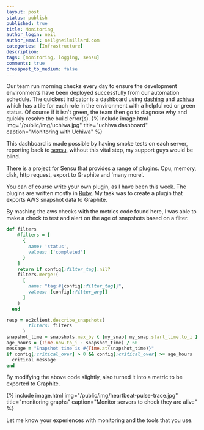 ```yaml
---
layout: post
status: publish
published: true
title: Monitoring
author_login: neil
author_email: neil@neilmillard.com
categories: [Infrastructure]
description:
tags: [monitoring, logging, sensu]
comments: true
crosspost_to_medium: false
---
```

Our team run morning checks every day to ensure the development environments have been deployed successfully from our automation schedule.
The quickest indicator is a dashboard using [dashing](https://github.com/Shopify/dashing) and [uchiwa](https://uchiwa.io/) which has a tile for each role in the environment with a helpful red or green status.
Of course if it isn't green, the team then go to diagnose why and quickly resolve the build error(s).
{% include image.html
      img="/public/img/uchiwa.jpg"
      title="uchiwa dashboard"
      caption="Monitoring with Uchiwa" %}

This dashboard is made possible by having smoke tests on each server, reporting back to [sensu](https://sensu.io/), without this vital step, my support guys would be blind.

There is a project for Sensu that provides a range of [plugins](https://docs.sensu.io/sensu-go/latest/plugins/). Cpu, memory, disk, http request, export to Graphite and 'many more'.

You can of course write your own plugin, as I have been this week. The plugins are written mostly in [Ruby](https://www.ruby-lang.org). My task was to create a plugin that exports AWS snapshot data to Graphite.

By mashing the aws checks with the metrics code found here, I was able to make a check to test and alert on the age of snapshots based on a filter.

```ruby
def filters
    @filters = [
      {
        name: 'status',
        values: ['completed']
      }
    ]
    return if config[:filter_tag].nil?
    filters.merge!(
      [
        name: "tag:#{config[:filter_tag]}",
        values: [config[:filter_arg]]
      ]
    )
  end

resp = ec2client.describe_snapshots(
        filters: filters
      )
snapshot_time = snapshots.max_by { |my_snap| my_snap.start_time.to_i }
age_hours = (Time.now.to_i - snapshot_time) / 60
message = "Snapshot time is #{Time.at(snapshot_time)}"
if config[:critical_over] > 0 && config[:critical_over] >= age_hours
  critical message
end
```

By modifying the above code slightly, also turned it into a metric to be exported to Graphite.

{% include image.html
      img="/public/img/heartbeat-pulse-trace.jpg"
      title="monitoring graphs"
      caption="Monitor servers to check they are alive" %}

Let me know your experiences with monitoring and the tools that you use.
